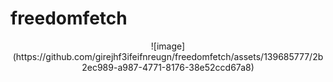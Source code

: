 # freedomfetch

<p align=center> 
 ![image](https://github.com/girejhf3ifeifnreugn/freedomfetch/assets/139685777/2b2ec989-a987-4771-8176-38e52ccd67a8)
</p>
